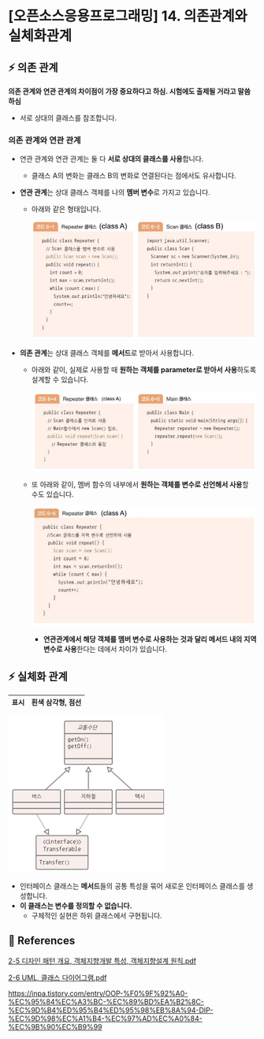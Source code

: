 # [오픈소스응용프로그래밍] 14. 의존관계와 실체화관계

## ⚡ 의존 관계

<aside>

**의존 관계와 연관 관계의 차이점이 가장 중요하다고 하심. 시험에도 출제될 거라고 말씀하심**

</aside>

- 서로 상대의 클래스를 참조합니다.

### 의존 관계와 연관 관계

- 연관 관계와 연관 관계는 둘 다 **서로 상대의 클래스를 사용**합니다.
    - 클래스 A의 변화는 클래스 B의 변화로 연결된다는 점에서도 유사합니다.
- **연관 관계**는 상대 클래스 객체를 나의 **멤버 변수**로 가지고 있습니다.
    - 아래와 같은 형태입니다.
        
        ![image.png](image%2020.png)
        
- **의존 관계**는 상대 클래스 객체를 **메서드**로 받아서 사용합니다.
    - 아래와 같이, 실제로 사용할 때 **원하는 객체를 parameter로 받아서 사용**하도록 설계할 수 있습니다.
        
        ![image.png](image%2021.png)
        
    - 또 아래와 같이, 멤버 함수의 내부에서 **원하는 객체를 변수로 선언해서 사용**할 수도 있습니다.
        
        ![image.png](image%2022.png)
        
        - **연관관계에서 해당 객체를 멤버 변수로 사용하는 것과 달리 메서드 내의 지역 변수로 사용**한다는 데에서 차이가 있습니다.

## ⚡ 실체화 관계

| **표시** | 흰색 삼각형, 점선 |
| --- | --- |

![image.png](image%2023.png)

- 인터페이스 클래스는 **메서드**들의 공통 특성을 묶어 새로운 인터페이스 클래스를 생성합니다.
- **이 클래스는 변수를 정의할 수 없습니다.**
    - 구체적인 실현은 하위 클래스에서 구현됩니다.

<aside>

# 💖 References

</aside>

[2-5 디자인 패턴 개요, 객체지향개발 특성, 객체지향설계 원칙.pdf](2-5_%25EB%2594%2594%25EC%259E%2590%25EC%259D%25B8_%25ED%258C%25A8%25ED%2584%25B4_%25EA%25B0%259C%25EC%259A%2594_%25EA%25B0%259D%25EC%25B2%25B4%25EC%25A7%2580%25ED%2596%25A5%25EA%25B0%259C%25EB%25B0%259C_%25ED%258A%25B9%25EC%2584%25B1_%25EA%25B0%259D%25EC%25B2%25B4%25EC%25A7%2580%25ED%2596%25A5%25EC%2584%25A4%25EA%25B3%2584_%25EC%259B%2590%25EC%25B9%2599.pdf)

[2-6 UML, 클래스 다이어그램.pdf](2-6_UML_%25ED%2581%25B4%25EB%259E%2598%25EC%258A%25A4_%25EB%258B%25A4%25EC%259D%25B4%25EC%2596%25B4%25EA%25B7%25B8%25EB%259E%25A8.pdf)

https://inpa.tistory.com/entry/OOP-%F0%9F%92%A0-%EC%95%84%EC%A3%BC-%EC%89%BD%EA%B2%8C-%EC%9D%B4%ED%95%B4%ED%95%98%EB%8A%94-DIP-%EC%9D%98%EC%A1%B4-%EC%97%AD%EC%A0%84-%EC%9B%90%EC%B9%99